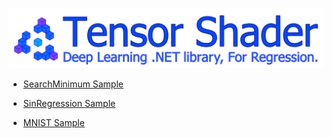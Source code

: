 ![TensorShader](https://github.com/tk-yoshimura/TensorShader/blob/master/logo.svg)

- [SearchMinimum Sample](https://github.com/tk-yoshimura/TensorShader/blob/master/TensorShaderSample/SearchMinimum)

- [SinRegression Sample](https://github.com/tk-yoshimura/TensorShader/blob/master/TensorShaderSample/SinRegression)

- [MNIST Sample](https://github.com/tk-yoshimura/TensorShader/blob/master/TensorShaderSample/MNIST)